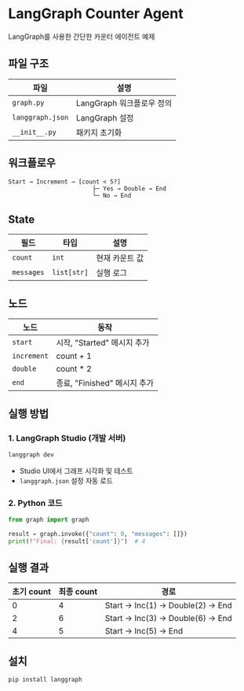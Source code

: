 # LangGraph Counter Agent

LangGraph를 사용한 간단한 카운터 에이전트 예제

## 파일 구조

| 파일 | 설명 |
|------|------|
| `graph.py` | LangGraph 워크플로우 정의 |
| `langgraph.json` | LangGraph 설정 |
| `__init__.py` | 패키지 초기화 |

## 워크플로우

```
Start → Increment → [count < 5?]
                        ├─ Yes → Double → End
                        └─ No → End
```

## State

| 필드 | 타입 | 설명 |
|------|------|------|
| `count` | `int` | 현재 카운트 값 |
| `messages` | `list[str]` | 실행 로그 |

## 노드

| 노드 | 동작 |
|------|------|
| `start` | 시작, "Started" 메시지 추가 |
| `increment` | count + 1 |
| `double` | count * 2 |
| `end` | 종료, "Finished" 메시지 추가 |

## 실행 방법

### 1. LangGraph Studio (개발 서버)

```bash
langgraph dev
```

- Studio UI에서 그래프 시각화 및 테스트
- `langgraph.json` 설정 자동 로드

### 2. Python 코드

```python
from graph import graph

result = graph.invoke({"count": 0, "messages": []})
print(f"Final: {result['count']}")  # 4
```

## 실행 결과

| 초기 count | 최종 count | 경로 |
|-----------|-----------|------|
| 0 | 4 | Start → Inc(1) → Double(2) → End |
| 2 | 6 | Start → Inc(3) → Double(6) → End |
| 4 | 5 | Start → Inc(5) → End |

## 설치

```bash
pip install langgraph
```
